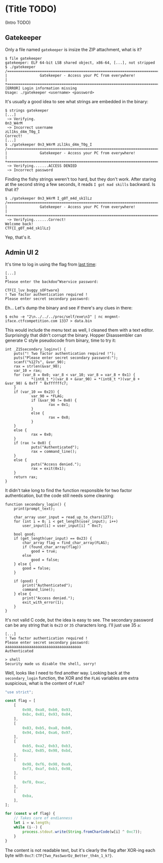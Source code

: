 # (Title TODO)

(Intro TODO)

## Gatekeeper

Only a file named `gatekeeper` is insize the ZIP attachment, what is it?

```
$ file gatekeeper
gatekeeper: ELF 64-bit LSB shared object, x86-64, [...], not stripped
$ ./gatekeeper
/===========================================================================\
|               Gatekeeper - Access your PC from everywhere!                |
+===========================================================================+
[ERROR] Login information missing
Usage: ./gatekeeper <username> <password>
```

It's usually a good idea to see what strings are embedded in the binary:

```
$ strings gatekeeper
[...]
 ~> Verifying.
0n3_W4rM
 ~> Incorrect username
zLl1ks_d4m_T0g_I
Correct!
[...]
$ ./gatekeeper 0n3_W4rM zLl1ks_d4m_T0g_I
/===========================================================================\
|               Gatekeeper - Access your PC from everywhere!                |
+===========================================================================+
 ~> Verifying.......ACCESS DENIED
 ~> Incorrect password
```

Finding the fishy strings weren't too hard, but they don't work. After staring
at the second string a few seconds, it reads `I got mad skills` backward. Is
that it?

```
$ ./gatekeeper 0n3_W4rM I_g0T_m4d_sk1lLz
/===========================================================================\
|               Gatekeeper - Access your PC from everywhere!                |
+===========================================================================+
 ~> Verifying.......Correct!
Welcome back!
CTF{I_g0T_m4d_sk1lLz}
```

Yep, that's it.

## Admin UI 2

It's time to log in using the flag from [last time](Google_CTF_2018_2.html):

```
[...]
1
Please enter the backdoo^Wservice password:

CTF{I_luv_buggy_sOFtware}
! Two factor authentication required !
Please enter secret secondary password:
```

Eh... Let's dump the binary and see if there's any clues in there:

```
$ echo -e "2\n../../../proc/self/exe\n3" | nc mngmnt-iface.ctfcompetition.com 1337 > data.bin
```

This would include the menu text as well, I cleaned them with a text editor.
Surprisingly that didn't corrupt the binary. Hopper Disassembler can generate
C style pseudocode from binary, time to try it:

```
int _Z15secondary_loginv() {
    puts("! Two factor authentication required !");
    puts("Please enter secret secondary password:");
    scanf("%127s", &var_90);
    rax = strlen(&var_90);
    var_10 = rax;
    for (var_8 = 0x0; var_8 < var_10; var_8 = var_8 + 0x1) {
            *(int8_t *)(var_8 + &var_90) = *(int8_t *)(var_8 + &var_90) & 0xff ^ 0xffffffc7;
    }
    if (var_10 == 0x23) {
            var_90 = *FLAG;
            if (&var_90 != 0x0) {
                    rax = 0x1;
            }
            else {
                    rax = 0x0;
            }
    }
    else {
            rax = 0x0;
    }
    if (rax != 0x0) {
            puts("Authenticated");
            rax = command_line();
    }
    else {
            puts("Access denied.");
            rax = exit(0x1);
    }
    return rax;
}
```

It didn't take long to find the function responsible for two factor
authentication, but the code still needs some cleaning:

```
function secondary_login() {
    print(prompt_text);

    char_array user_input = read_up_to_chars(127);
    for (int i = 0; i < get_length(user_input); i++)
        user_input[i] = user_input[i] ^ 0xc7;

    bool good;
    if (get_length(uer_input) == 0x23) {
        char_array flag = find_char_array(FLAG);
        if (found_char_array(flag))
            good = true;
        else
            good = false;
    } else {
        good = false;
    }

    if (good) {
        print("Authenticated");
        command_line();
    } else {
        print("Access denied.");
        exit_with_error(1);
    }
}
```

It's not valid C code, but the idea is easy to see. The secondary password can
be any string that is `0x23` or `35` characters long. I'll just use 35 `a`:

```
[...]
! Two factor authentication required !
Please enter secret secondary password:
aaaaaaaaaaaaaaaaaaaaaaaaaaaaaaaaaaa
Authenticated

> shell
Security made us disable the shell, sorry!
```

Well, looks like I need to find another way. Looking back at the
`secondary_login` function, the XOR and the `FLAG` variables are extra
suspicious, what is the content of `FLAG`?

```JavaScript
"use strict";

const flag = [
    [
        0x98, 0xa8, 0xb0, 0x93,
        0xbc, 0x81, 0x93, 0x84,
    ],
    [
        0x83, 0xb5, 0xa8, 0xb0,
        0x94, 0xb4, 0xa6, 0x97,
    ],
    [
        0xb5, 0xa2, 0xb3, 0xb3,
        0xa2, 0x85, 0x98, 0xbd,
    ],
    [
        0x98, 0xf6, 0x98, 0xa9,
        0xf3, 0xaf, 0xb3, 0x98,
    ],
    [
        0xf8, 0xac,
    ],
    [
        0xba,
    ],
];

for (const w of flag) {
    // Takes care of endianness
    let i = w.length;
    while (i--) {
        process.stdout.write(String.fromCharCode(w[i] ^ 0xc7));
    }
}
```

The content is not readable text, but it's clearly the flag after XOR-ing each
byte with `0xc7`: `CTF{Two_PasSworDz_Better_th4n_1_k?}`.
